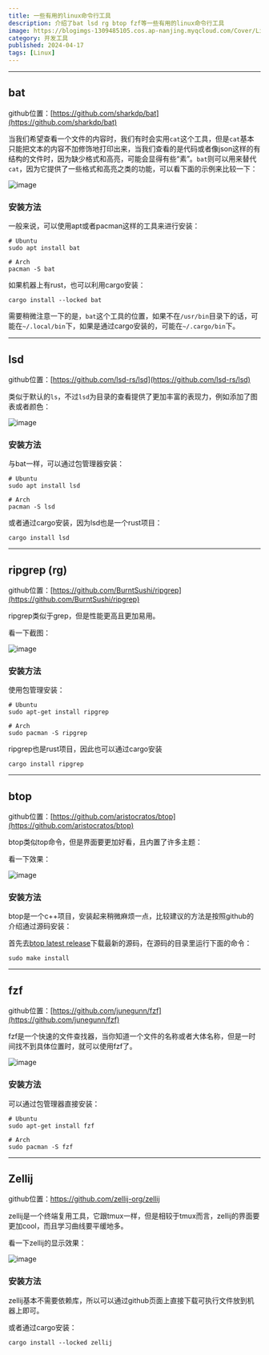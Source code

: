 ```yaml
---
title: 一些有用的linux命令行工具
description: 介绍了bat lsd rg btop fzf等一些有用的linux命令行工具
image: https://blogimgs-1309485105.cos.ap-nanjing.myqcloud.com/Cover/Linux/arch-girl-1.png
category: 开发工具
published: 2024-04-17
tags: [Linux]
---
```


-------------------

## bat

github位置：[https://github.com/sharkdp/bat](https://github.com/sharkdp/bat)

当我们希望查看一个文件的内容时，我们有时会实用`cat`这个工具，但是`cat`基本只能把文本的内容不加修饰地打印出来，当我们查看的是代码或者像json这样的有结构的文件时，因为缺少格式和高亮，可能会显得有些“素”。`bat`则可以用来替代`cat`，因为它提供了一些格式和高亮之类的功能，可以看下面的示例来比较一下：


![image](https://b3logfile.com/siyuan/1644568593533/assets/image-20240512221356-h0ywujz.png)

### 安装方法

一般来说，可以使用apt或者pacman这样的工具来进行安装：

```shell
# Ubuntu
sudo apt install bat

# Arch
pacman -S bat
```

如果机器上有rust，也可以利用cargo安装：

```shell
cargo install --locked bat
```

需要稍微注意一下的是，`bat`这个工具的位置，如果不在`/usr/bin`目录下的话，可能在`~/.local/bin`下，如果是通过cargo安装的，可能在`~/.cargo/bin`下。

---

## lsd

github位置：[https://github.com/lsd-rs/lsd](https://github.com/lsd-rs/lsd)

类似于默认的`ls`，不过`lsd`为目录的查看提供了更加丰富的表现力，例如添加了图表或者颜色：

![image](https://b3logfile.com/siyuan/1644568593533/assets/image-20240512222105-xh5ykt3.png)

### 安装方法

与bat一样，可以通过包管理器安装：

```shell
# Ubuntu
sudo apt install lsd

# Arch
pacman -S lsd
```

或者通过cargo安装，因为lsd也是一个rust项目：

```shell
cargo install lsd
```

---

## ripgrep (rg)

github位置：[https://github.com/BurntSushi/ripgrep](https://github.com/BurntSushi/ripgrep)

ripgrep类似于grep，但是性能更高且更加易用。

看一下截图：

![image](https://b3logfile.com/siyuan/1644568593533/assets/image-20240512224810-uj0hoog.png)


### 安装方法

使用包管理安装：

```shell
# Ubuntu
sudo apt-get install ripgrep

# Arch
sudo pacman -S ripgrep
```

ripgrep也是rust项目，因此也可以通过cargo安装

```shell
cargo install ripgrep
```

---

## btop

github位置：[https://github.com/aristocratos/btop](https://github.com/aristocratos/btop)

btop类似top命令，但是界面要更加好看，且内置了许多主题：

看一下效果：

![image](https://b3logfile.com/siyuan/1644568593533/assets/image-20240512225147-xmmlclh.png)


### 安装方法

btop是一个c++项目，安装起来稍微麻烦一点，比较建议的方法是按照github的介绍通过源码安装：

首先去[btop latest release](https://github.com/aristocratos/btop/releases/latest)下载最新的源码，在源码的目录里运行下面的命令：

```shell
sudo make install
```

---

## fzf

github位置：[https://github.com/junegunn/fzf](https://github.com/junegunn/fzf)

fzf是一个快速的文件查找器，当你知道一个文件的名称或者大体名称，但是一时间找不到具体位置时，就可以使用fzf了。


![image](https://b3logfile.com/siyuan/1644568593533/assets/image-20240512225746-2emobtw.png)



### 安装方法

可以通过包管理器直接安装：

```shell
# Ubuntu
sudo apt-get install fzf

# Arch
sudo pacman -S fzf
```

---

## Zellij

github位置：https://github.com/zellij-org/zellij

zellij是一个终端复用工具，它跟tmux一样，但是相较于tmux而言，zellij的界面要更加cool，而且学习曲线要平缓地多。

看一下zellij的显示效果：


![image](https://b3logfile.com/siyuan/1644568593533/assets/image-20240512230248-6ltny7r.png)


### 安装方法

zellij基本不需要依赖库，所以可以通过github页面上直接下载可执行文件放到机器上即可。

或者通过cargo安装：

```shell
cargo install --locked zellij
```
